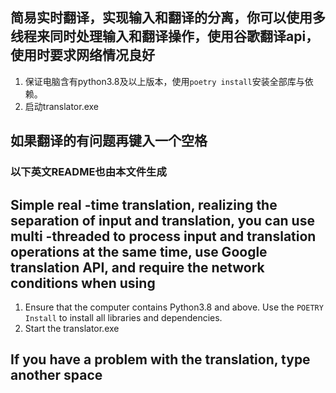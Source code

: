 ## 简易实时翻译，实现输入和翻译的分离，你可以使用多线程来同时处理输入和翻译操作，使用谷歌翻译api，使用时要求网络情况良好

1. 保证电脑含有python3.8及以上版本，使用`poetry install`安装全部库与依赖。
2. 启动translator.exe

## 如果翻译的有问题再键入一个空格


### 以下英文README也由本文件生成

## Simple real -time translation, realizing the separation of input and translation, you can use multi -threaded to process input and translation operations at the same time, use Google translation API, and require the network conditions when using

1. Ensure that the computer contains Python3.8 and above. Use the `POETRY Install` to install all libraries and dependencies.
2. Start the translator.exe

## If you have a problem with the translation, type another space
